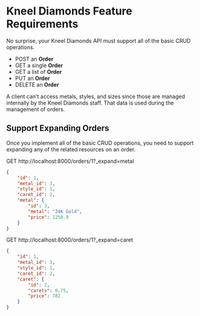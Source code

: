 # Kneel Diamonds Feature Requirements

No surprise, your Kneel Diamonds API must support all of the basic CRUD operations.

- POST an **Order**
- GET a single **Order**
- GET a list of **Order**
- PUT an **Order**
- DELETE an **Order**

A client can't access metals, styles, and sizes since those are managed internally by the Kneel Diamonds staff. That data is used during the management of orders.

## Support Expanding Orders

Once you implement all of the basic CRUD operations, you need to support expanding any of the related resources on an order.

GET http://localhost:8000/orders/1?_expand=metal

```json
{
    "id": 1,
    "metal_id": 3,
    "style_id": 1,
    "caret_id": 2,
    "metal": {
        "id": 3,
        "metal": "24K Gold",
        "price": 1258.9
    }
}
```

GET http://localhost:8000/orders/1?_expand=caret

```json
{
    "id": 1,
    "metal_id": 3,
    "style_id": 1,
    "caret_id": 2,
    "caret": {
        "id": 2,
        "carets": 0.75,
        "price": 782
    }
}
```
